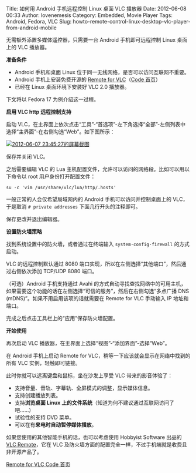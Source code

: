 Title: 如何用 Android 手机远程控制 Linux 桌面 VLC 播放器
Date: 2012-06-08 00:33
Author: lovenemesis
Category: Embedded, Movie Player
Tags: Android, Fedora, VLC
Slug: howto-remote-control-linux-desktop-vlc-player-from-android-mobile

无需额外添置多媒体遥控器，只需要一台 Android 手机即可远程控制 Linux
桌面上的 VLC 播放器。

**准备条件**

-   Android 手机和桌面 Linux
    位于同一无线网络，是否可以访问互联网不重要。
-   Android 手机上安装免费开源的 [Remote for
    VLC](https://play.google.com/store/apps/details?id=org.peterbaldwin.client.android.vlcremote)（[Code
    首页](http://code.google.com/p/android-vlc-remote/)）
-   已经在 Linux 桌面环境下安装好 VLC 2.0 播放器。

下文将以 Fedora 17 为例介绍这一过程。

**启用 VLC http 远程控制支持**

启动
VLC，在主界面上依次点击“工具”-“首选项”-左下角选择“全部”-左侧列表中选择“主界面”-在右侧勾选“Web”。如下图所示：

[![](http://linuxtoy.org/img/2012/06/2012-06-07-234527的屏幕截图.png "2012-06-07 23:45:27的屏幕截图")](http://linuxtoy.org/img/2012/06/2012-06-07-234527的屏幕截图.png)

保存并关闭 VLC。

之后需要编辑 VLC 的 Lua
主机配置文件，允许可以访问的网络段。比如可以用以下命令以 root
用户身份打开配置文件：

`su -c 'vim /usr/share/vlc/lua/http/.hosts'`

一般正常的人会仅希望局域网内的 Android 手机可以访问并控制桌面上的
VLC，于是取消 `# private addresses` 下面几行开头的注释即可。

保存更改并退出编辑器。

**设置防火墙策略**

找到系统设置中的防火墙，或者通过在终端输入 `system-config-firewall`
的方式启动。

VLC 的远程控制默认通过 8080
端口实现，所以在左侧选择“其他端口”，然后通过右侧依次添加 TCP/UDP 8080
端口。

（可选）Android 手机支持通过 Avahi
的方式自动寻找查找网络中的可用主机，如果需要这个功能的话在左侧选择“可信的服务”，然后在右侧勾选“多点广播
DNS (mDNS)”。如果不用启用该项的话就需要在 Remote for VLC 手动输入 IP
地址和端口。

完成之后点击工具栏上的“应用”保存防火墙配置。

**开始使用**

再次启动 VLC 播放器，在主界面上选择“视图”-“添加界面”-选择“Web”。

在 Android 手机上启动 Remote for
VLC，稍等一下应该就会显示在网络中找到的所有 VLC 实例，轻触即可链接。

此时你就可以远离键盘和鼠标，坐在沙发上享受 VLC 带来的影音体验了：

-   支持音量、音轨、字幕轨、全屏模式的调整，显示媒体信息。
-   支持创建播放列表。
-   支持**浏览桌面 Linux
    上的文件系统**（知道为何不建议通过互联网访问了吧……）
-   试验性的支持 DVD 菜单。
-   可以在有**来电时自动暂停媒体播放**。

如果您使用的其他智能手机的话，也可以考虑使用 Hobbyist Software 出品的
[VLC Remote](http://hobbyistsoftware.com/VLC-more)，它在 VLC
及防火墙方面的配置完全一样，不过手机端就是收费且非开源产品了。

[Remote for VLC Code 首页](http://code.google.com/p/android-vlc-remote/)
